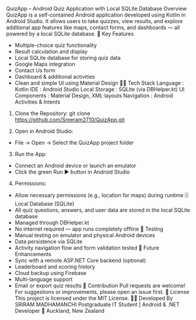 QuizApp – Android Quiz Application with Local SQLite Database
Overview
QuizApp is a self-contained Android application developed using Kotlin in Android Studio. It allows users to take quizzes, view results, and explore additional app features like maps, contact forms, and dashboards — all powered by a local SQLite database.
🚀 Key Features
- Multiple-choice quiz functionality
- Result calculation and display
- Local SQLite database for storing quiz data
- Google Maps integration
- Contact Us form
- Dashboard & additional activities
- Clean and simple UI using Material Design
🧑‍💻 Tech Stack
Language        : Kotlin
IDE             : Android Studio
Local Storage   : SQLite (via DBHelper.kt)
UI Components   : Material Design, XML layouts
Navigation      : Android Activities & Intents

1. Clone the Repository:
git clone https://github.com/Sreeram2710/QuizApp.git

2. Open in Android Studio:
- File → Open → Select the QuizApp project folder

3. Run the App:
- Connect an Android device or launch an emulator
- Click the green Run ▶️ button in Android Studio

4. Permissions:
- Allow necessary permissions (e.g., location for maps) during runtime
🗄️ Local Database (SQLite)
- All quiz questions, answers, and user data are stored in the local SQLite database
- Managed through DBHelper.kt
- No internet required — app runs completely offline
🧪 Testing
- Manual testing on emulator and physical Android devices
- Data persistence via SQLite
- Activity navigation flow and form validation tested
🧩 Future Enhancements
- Sync with a remote ASP.NET Core backend (optional)
- Leaderboard and scoring history
- Cloud backup using Firebase
- Multi-language support
- Email or export quiz results
🤝 Contribution
Pull requests are welcome! For suggestions or improvements, please open an issue first.
📄 License
This project is licensed under the MIT License.
👨‍💻 Developed By
SRIRAM MADHAMANCHI
Postgraduate IT Student | Android & .NET Developer
📍 Auckland, New Zealand

